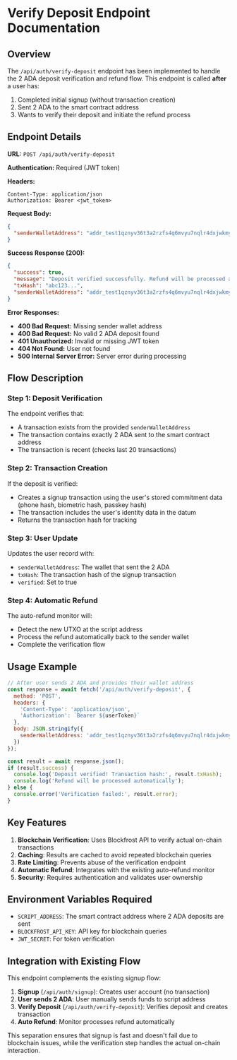 # Verify Deposit Endpoint Documentation

## Overview

The `/api/auth/verify-deposit` endpoint has been implemented to handle the 2 ADA deposit verification and refund flow. This endpoint is called **after** a user has:

1. Completed initial signup (without transaction creation)
2. Sent 2 ADA to the smart contract address
3. Wants to verify their deposit and initiate the refund process

## Endpoint Details

**URL:** `POST /api/auth/verify-deposit`

**Authentication:** Required (JWT token)

**Headers:**
```
Content-Type: application/json
Authorization: Bearer <jwt_token>
```

**Request Body:**
```json
{
  "senderWalletAddress": "addr_test1qznyv36t3a2rzfs4q6mvyu7nqlr4dxjwkmykkskafg54yzs735734"
}
```

**Success Response (200):**
```json
{
  "success": true,
  "message": "Deposit verified successfully. Refund will be processed automatically.",
  "txHash": "abc123...",
  "senderWalletAddress": "addr_test1qznyv36t3a2rzfs4q6mvyu7nqlr4dxjwkmykkskafg54yzs735734"
}
```

**Error Responses:**

- **400 Bad Request:** Missing sender wallet address
- **400 Bad Request:** No valid 2 ADA deposit found
- **401 Unauthorized:** Invalid or missing JWT token
- **404 Not Found:** User not found
- **500 Internal Server Error:** Server error during processing

## Flow Description

### Step 1: Deposit Verification
The endpoint verifies that:
- A transaction exists from the provided `senderWalletAddress`
- The transaction contains exactly 2 ADA sent to the smart contract address
- The transaction is recent (checks last 20 transactions)

### Step 2: Transaction Creation
If the deposit is verified:
- Creates a signup transaction using the user's stored commitment data (phone hash, biometric hash, passkey hash)
- The transaction includes the user's identity data in the datum
- Returns the transaction hash for tracking

### Step 3: User Update
Updates the user record with:
- `senderWalletAddress`: The wallet that sent the 2 ADA
- `txHash`: The transaction hash of the signup transaction
- `verified`: Set to true

### Step 4: Automatic Refund
The auto-refund monitor will:
- Detect the new UTXO at the script address
- Process the refund automatically back to the sender wallet
- Complete the verification flow

## Usage Example

```javascript
// After user sends 2 ADA and provides their wallet address
const response = await fetch('/api/auth/verify-deposit', {
  method: 'POST',
  headers: {
    'Content-Type': 'application/json',
    'Authorization': `Bearer ${userToken}`
  },
  body: JSON.stringify({
    senderWalletAddress: 'addr_test1qznyv36t3a2rzfs4q6mvyu7nqlr4dxjwkmykkskafg54yzs735734'
  })
});

const result = await response.json();
if (result.success) {
  console.log('Deposit verified! Transaction hash:', result.txHash);
  console.log('Refund will be processed automatically');
} else {
  console.error('Verification failed:', result.error);
}
```

## Key Features

1. **Blockchain Verification**: Uses Blockfrost API to verify actual on-chain transactions
2. **Caching**: Results are cached to avoid repeated blockchain queries
3. **Rate Limiting**: Prevents abuse of the verification endpoint
4. **Automatic Refund**: Integrates with the existing auto-refund monitor
5. **Security**: Requires authentication and validates user ownership

## Environment Variables Required

- `SCRIPT_ADDRESS`: The smart contract address where 2 ADA deposits are sent
- `BLOCKFROST_API_KEY`: API key for blockchain queries
- `JWT_SECRET`: For token verification

## Integration with Existing Flow

This endpoint complements the existing signup flow:

1. **Signup** (`/api/auth/signup`): Creates user account (no transaction)
2. **User sends 2 ADA**: User manually sends funds to script address
3. **Verify Deposit** (`/api/auth/verify-deposit`): Verifies deposit and creates transaction
4. **Auto Refund**: Monitor processes refund automatically

This separation ensures that signup is fast and doesn't fail due to blockchain issues, while the verification step handles the actual on-chain interaction.